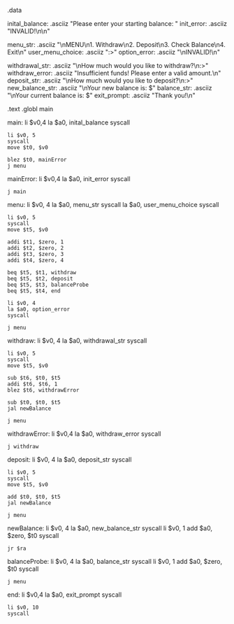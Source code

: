 .data 

inital_balance: .asciiz "Please enter your starting balance: "
init_error: .asciiz "INVALID!\n\n"

menu_str: .asciiz "\nMENU\n1. Withdraw\n2. Deposit\n3. Check Balance\n4. Exit\n"
user_menu_choice: .asciiz ":>"
option_error: .asciiz "\nINVALID!\n"

withdrawal_str: .asciiz "\nHow much would you like to withdraw?\n:>"
withdraw_error: .asciiz "Insufficient funds! Please enter a valid amount.\n"
deposit_str: .asciiz "\nHow much would you like to deposit?\n:>"
new_balance_str: .asciiz "\nYour new balance is: $"
balance_str: .asciiz "\nYour current balance is: $"
exit_prompt: .asciiz "Thank you!\n"

.text 
.globl main 

main:
	li $v0,4
	la $a0, inital_balance
	syscall

	li $v0, 5
	syscall 
	move $t0, $v0
	
	blez $t0, mainError
	j menu
	
	
mainError:
	li $v0,4
	la $a0, init_error
	syscall
	
	j main
	
	
menu:
	li $v0, 4
	la $a0, menu_str
	syscall 
	la $a0, user_menu_choice
	syscall 
	
	li $v0, 5 
	syscall 
	move $t5, $v0
	
	addi $t1, $zero, 1
	addi $t2, $zero, 2
	addi $t3, $zero, 3
	addi $t4, $zero, 4
	
	beq $t5, $t1, withdraw
	beq $t5, $t2, deposit
	beq $t5, $t3, balanceProbe
	beq $t5, $t4, end

	li $v0, 4
	la $a0, option_error
	syscall

	j menu


withdraw:
	li $v0, 4
	la $a0, withdrawal_str
	syscall  

	li $v0, 5 
	syscall 
	move $t5, $v0
	
	sub $t6, $t0, $t5
	addi $t6, $t6, 1
	blez $t6, withdrawError
 
	sub $t0, $t0, $t5
	jal newBalance

	j menu
	
	
withdrawError:
	li $v0,4
	la $a0, withdraw_error
	syscall
	
	j withdraw
	
deposit:
	li $v0, 4
	la $a0, deposit_str
	syscall  
	
	li $v0, 5 
	syscall 
	move $t5, $v0
	
	add $t0, $t0, $t5 
	jal newBalance

	j menu
	

newBalance:
	li $v0, 4
	la $a0, new_balance_str
	syscall
	li $v0, 1
	add $a0, $zero, $t0
	syscall
	
	jr $ra
	
	
balanceProbe:
	li $v0, 4
	la $a0, balance_str
	syscall
	li $v0, 1
	add $a0, $zero, $t0
	syscall 

	j menu
	

end:
	li $v0,4
	la $a0, exit_prompt 
	syscall

	li $v0, 10
	syscall  
